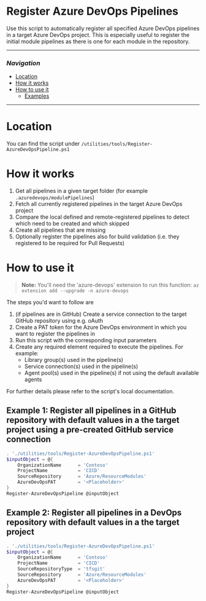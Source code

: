 # Register Azure DevOps Pipelines

Use this script to automatically register all specified Azure DevOps pipelines in a target Azure DevOps project. This is especially useful to register the initial module pipelines as there is one for each module in the repository.

---

### _Navigation_

- [Location](#location)
- [How it works](#what-it-does)
- [How to use it](#how-to-use-it)
  - [Examples](#examples)

---
# Location

You can find the script under `/utilities/tools/Register-AzureDevOpsPipeline.ps1`

# How it works

1. Get all pipelines in a given target folder (for example `.azuredevops/modulePipelines`)
1. Fetch all currently registered pipelines in the target Azure DevOps project
1. Compare the local defined and remote-registered pipelines to detect which need to be created and which skipped
1. Create all pipelines that are missing
1. Optionally register the pipelines also for build validation (i.e. they registered to be required for Pull Requests)

# How to use it

> **Note:** You'll need the 'azure-devops' extension to run this function: `az extension add --upgrade -n azure-devops`

The steps you'd want to follow are
1. (if pipelines are in GitHub) Create a service connection to the target GitHub repository using e.g. oAuth
1. Create a PAT token for the Azure DevOps environment in which you want to register the pipelines in
1. Run this script with the corresponding input parameters
1. Create any required element required to execute the pipelines. For example:
   - Library group(s) used in the pipeline(s)
   - Service connection(s) used in the pipeline(s)
   - Agent pool(s) used in the pipeline(s) if not using the default available agents

For further details please refer to the script's local documentation.

## Example 1: Register all pipelines in a GitHub repository with default values in a the target project using a pre-created GitHub service connection
```powershell
. './utilities/tools/Register-AzureDevOpsPipeline.ps1'
$inputObject = @{
    OrganizationName      = 'Contoso'
    ProjectName           = 'CICD'
    SourceRepository      = 'Azure/ResourceModules'
    AzureDevOpsPAT        = '<Placeholder>'
}
Register-AzureDevOpsPipeline @inputObject
```

## Example 2: Register all pipelines in a DevOps repository with default values in a the target project
```powershell
. './utilities/tools/Register-AzureDevOpsPipeline.ps1'
$inputObject = @{
    OrganizationName      = 'Contoso'
    ProjectName           = 'CICD'
    SourceRepositoryType  = 'tfsgit'
    SourceRepository      = 'Azure/ResourceModules'
    AzureDevOpsPAT        = '<Placeholder>'
}
Register-AzureDevOpsPipeline @inputObject
```
